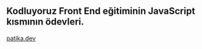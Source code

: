 ## Kodluyoruz Front End eğitiminin JavaScript kısmının ödevleri.
[patika.dev](https://www.patika.dev/tr)
